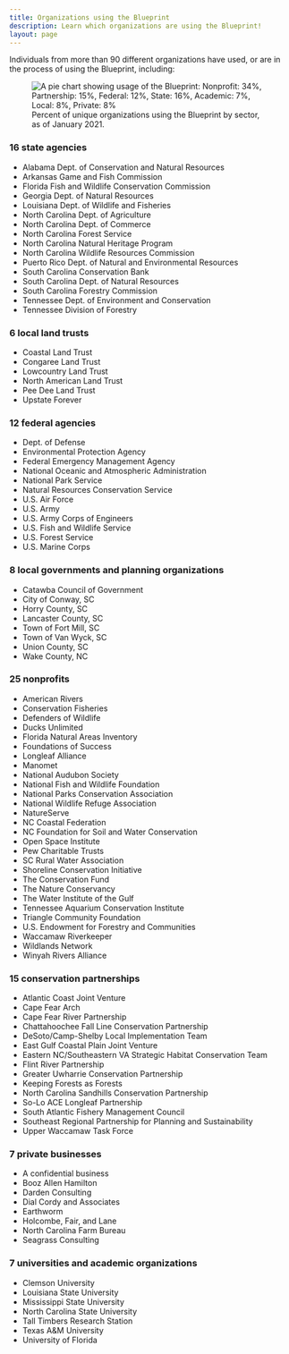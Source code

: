```yaml
---
title: Organizations using the Blueprint
description: Learn which organizations are using the Blueprint!
layout: page
---
```

Individuals from more than 90 different organizations have used, or are in the process of using the Blueprint, including:

<figure class="image-right">
  <img src="{{ site.baseurl }}/images/BlueprintUserChart_1-8-21.png" alt="A pie chart showing usage of the Blueprint: Nonprofit: 34%, Partnership: 15%, Federal: 12%, State: 16%, Academic: 7%, Local: 8%, Private: 8%"/>
  <figcaption>Percent of unique organizations using the Blueprint by sector, as of January 2021.</figcaption>
</figure>

### 16 state agencies

- Alabama Dept. of Conservation and Natural Resources
- Arkansas Game and Fish Commission
- Florida Fish and Wildlife Conservation Commission
- Georgia Dept. of Natural Resources
- Louisiana Dept. of Wildlife and Fisheries
- North Carolina Dept. of Agriculture
- North Carolina Dept. of Commerce
- North Carolina Forest Service
- North Carolina Natural Heritage Program
- North Carolina Wildlife Resources Commission
- Puerto Rico Dept. of Natural and Environmental Resources
- South Carolina Conservation Bank
- South Carolina Dept. of Natural Resources
- South Carolina Forestry Commission
- Tennessee Dept. of Environment and Conservation
- Tennessee Division of Forestry

### 6 local land trusts

- Coastal Land Trust
- Congaree Land Trust
- Lowcountry Land Trust
- North American Land Trust
- Pee Dee Land Trust
- Upstate Forever

### 12 federal agencies

- Dept. of Defense
- Environmental Protection Agency
- Federal Emergency Management Agency
- National Oceanic and Atmospheric Administration
- National Park Service
- Natural Resources Conservation Service
- U.S. Air Force
- U.S. Army
- U.S. Army Corps of Engineers
- U.S. Fish and Wildlife Service
- U.S. Forest Service
- U.S. Marine Corps

### 8 local governments and planning organizations

- Catawba Council of Government
- City of Conway, SC
- Horry County, SC
- Lancaster County, SC
- Town of Fort Mill, SC
- Town of Van Wyck, SC
- Union County, SC
- Wake County, NC

### 25 nonprofits

- American Rivers
- Conservation Fisheries
- Defenders of Wildlife
- Ducks Unlimited
- Florida Natural Areas Inventory
- Foundations of Success
- Longleaf Alliance
- Manomet
- National Audubon Society
- National Fish and Wildlife Foundation
- National Parks Conservation Association
- National Wildlife Refuge Association
- NatureServe
- NC Coastal Federation
- NC Foundation for Soil and Water Conservation
- Open Space Institute
- Pew Charitable Trusts
- SC Rural Water Association
- Shoreline Conservation Initiative
- The Conservation Fund
- The Nature Conservancy
- The Water Institute of the Gulf
- Tennessee Aquarium Conservation Institute
- Triangle Community Foundation
- U.S. Endowment for Forestry and Communities
- Waccamaw Riverkeeper
- Wildlands Network
- Winyah Rivers Alliance

### 15 conservation partnerships

- Atlantic Coast Joint Venture
- Cape Fear Arch
- Cape Fear River Partnership
- Chattahoochee Fall Line Conservation Partnership
- DeSoto/Camp-Shelby Local Implementation Team
- East Gulf Coastal Plain Joint Venture
- Eastern NC/Southeastern VA Strategic Habitat Conservation Team
- Flint River Partnership
- Greater Uwharrie Conservation Partnership
- Keeping Forests as Forests
- North Carolina Sandhills Conservation Partnership
- So-Lo ACE Longleaf Partnership
- South Atlantic Fishery Management Council
- Southeast Regional Partnership for Planning and Sustainability
- Upper Waccamaw Task Force

### 7 private businesses

- A confidential business
- Booz Allen Hamilton
- Darden Consulting
- Dial Cordy and Associates
- Earthworm
- Holcombe, Fair, and Lane
- North Carolina Farm Bureau
- Seagrass Consulting

### 7 universities and academic organizations

- Clemson University
- Louisiana State University
- Mississippi State University
- North Carolina State University
- Tall Timbers Research Station
- Texas A&M University
- University of Florida
